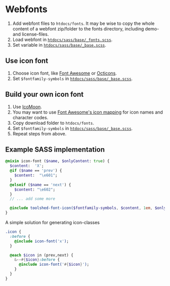 Webfonts
========

1. Add webfont files to `htdocs/fonts`. It may be wise to copy the whole content of a webfont zip/folder to the fonts directory, including demo- and license-files.
2. Load webfont in [`htdocs/sass/base/_fonts.scss`](../../htdocs/sass/base/_fonts.scss).
3. Set variable in [`htdocs/sass/base/_base.scss`](../../htdocs/sass/base/_base.scss).

Use icon font
-------------

1. Choose icon font, like [Font Awesome](http://fortawesome.github.io/Font-Awesome/) or [Octicons](https://octicons.github.com/).
2. Set `$fontfamily-symbols` in [`htdocs/sass/base/_base.scss`](../../htdocs/sass/base/_base.scss).

Build your own icon font
------------------------

1. Use [IcoMoon](https://icomoon.io/#docs).
2. You may want to use [Font Awesome's icon mapping](https://github.com/FortAwesome/Font-Awesome/blob/master/scss/_variables.scss) for icon names and character codes.
3. Copy download folder to `htdocs/fonts`.
4. Set `$fontfamily-symbols` in [`htdocs/sass/base/_base.scss`](../../htdocs/sass/base/_base.scss).
5. Repeat steps from above.

Example SASS implementation
---------------------------

```sass
@mixin icon-font ($name, $onlyContent: true) {
  $content:  'X';
  @if ($name == 'prev') {
    $content:  "\e601";
  }
  @elseif ($name == 'next') {
    $content: "\e602";
  }
  // ... add some more

  @include toolshed-font-icon($fontfamily-symbols, $content, 1em, $onlyContent);
}
```

A simple solution for generating icon-classes

```sass
.icon {
  :before {
    @include icon-font('x');
  }

  @each $icon in (prev,next) {
    &--#{$icon}:before {
      @include icon-font('#{$icon}');
    }
  }
}
```
